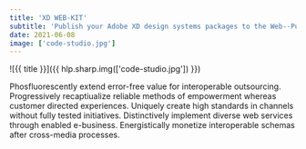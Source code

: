 ```yaml
---
title: 'XD WEB-KIT'
subtitle: 'Publish your Adobe XD design systems packages to the Web--Publish, Share and Collaborate'
date: 2021-06-08
image: ['code-studio.jpg']
---
```


![{{ title }}]({{ hlp.sharp.img(['code-studio.jpg']) }})

Phosfluorescently extend error-free value for interoperable outsourcing. Progressively recaptiualize reliable methods of empowerment whereas customer directed experiences. Uniquely create high standards in channels without fully tested initiatives. Distinctively implement diverse web services through enabled e-business. Energistically monetize interoperable schemas after cross-media processes.
